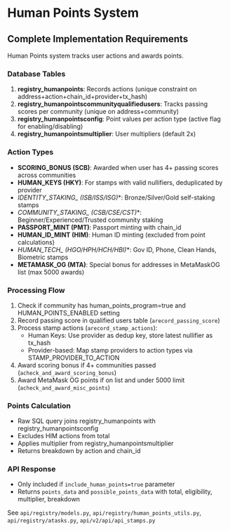 # Human Points System

## Complete Implementation Requirements

Human Points system tracks user actions and awards points.

### Database Tables

1. **registry_humanpoints**: Records actions (unique constraint on address+action+chain_id+provider+tx_hash)
2. **registry_humanpointscommunityqualifiedusers**: Tracks passing scores per community (unique on address+community)
3. **registry_humanpointsconfig**: Point values per action type (active flag for enabling/disabling)
4. **registry_humanpointsmultiplier**: User multipliers (default 2x)

### Action Types

- **SCORING_BONUS (SCB)**: Awarded when user has 4+ passing scores across communities
- **HUMAN_KEYS (HKY)**: For stamps with valid nullifiers, deduplicated by provider
- **IDENTITY_STAKING_* (ISB/ISS/ISG)**: Bronze/Silver/Gold self-staking stamps
- **COMMUNITY_STAKING_* (CSB/CSE/CST)**: Beginner/Experienced/Trusted community staking
- **PASSPORT_MINT (PMT)**: Passport minting with chain_id
- **HUMAN_ID_MINT (HIM)**: Human ID minting (excluded from point calculations)
- **HUMAN_TECH_* (HGO/HPH/HCH/HBI)**: Gov ID, Phone, Clean Hands, Biometric stamps
- **METAMASK_OG (MTA)**: Special bonus for addresses in MetaMaskOG list (max 5000 awards)

### Processing Flow

1. Check if community has human_points_program=true and HUMAN_POINTS_ENABLED setting
2. Record passing score in qualified users table (`arecord_passing_score`)
3. Process stamp actions (`arecord_stamp_actions`):
   - Human Keys: Use provider as dedup key, store latest nullifier as tx_hash
   - Provider-based: Map stamp providers to action types via STAMP_PROVIDER_TO_ACTION
4. Award scoring bonus if 4+ communities passed (`acheck_and_award_scoring_bonus`)
5. Award MetaMask OG points if on list and under 5000 limit (`acheck_and_award_misc_points`)

### Points Calculation

- Raw SQL query joins registry_humanpoints with registry_humanpointsconfig
- Excludes HIM actions from total
- Applies multiplier from registry_humanpointsmultiplier
- Returns breakdown by action and chain_id

### API Response

- Only included if `include_human_points=true` parameter
- Returns `points_data` and `possible_points_data` with total, eligibility, multiplier, breakdown

See `api/registry/models.py`, `api/registry/human_points_utils.py`, `api/registry/atasks.py`, `api/v2/api/api_stamps.py`